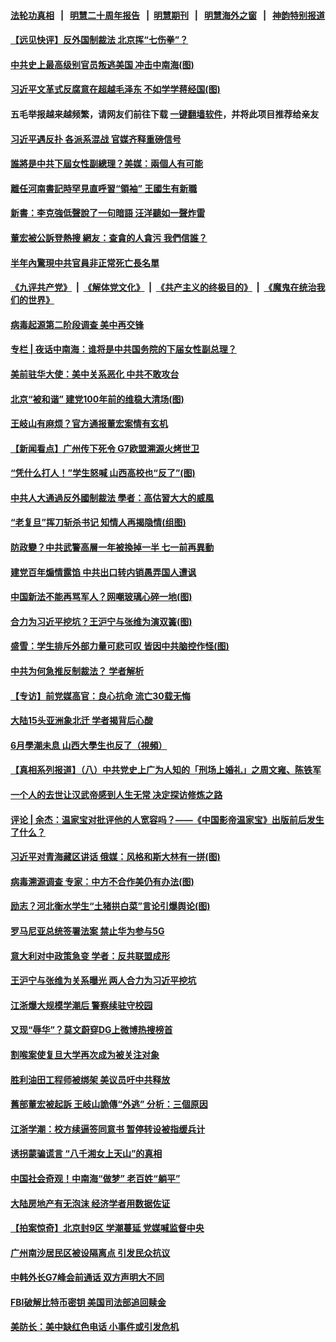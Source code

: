 #### [法轮功真相](https://github.com/gfw-breaker/truth/blob/master/README.md?t=0) &nbsp;&nbsp;|&nbsp;&nbsp; [明慧二十周年报告](https://github.com/gfw-breaker/mh-reports/blob/master/README.md?t=0) &nbsp;&nbsp;|&nbsp;&nbsp;[明慧期刊](https://github.com/gfw-breaker/mh-qikan) &nbsp;&nbsp;|&nbsp;&nbsp; [明慧海外之窗](https://github.com/gfw-breaker/mh-news/blob/master/README.md?t=0) &nbsp;&nbsp;|&nbsp;&nbsp; [神韵特别报道](https://github.com/gfw-breaker/mh-news/blob/master/shenyun.md?t=0)
#### [ 【远见快评】反外国制裁法 北京挥“七伤拳”？](https://github.com/gfw-breaker/banned-news3/blob/master/pages/nsc413/n13016464.md)
#### [ 中共史上最高级别官员叛逃美国 冲击中南海(图)](https://github.com/gfw-breaker/banned-news3/blob/master/pages/p2/974792.md)
#### [ 习近平文革式反腐意在超越毛泽东 不如学学蒋经国(图)](https://github.com/gfw-breaker/banned-news3/blob/master/pages/p2/974630.md)
#### 五毛举报越来越频繁，请网友们前往下载 [一键翻墙软件](https://github.com/gfw-breaker/ssr-accounts)，并将此项目推荐给亲友
#### [ 习近平遇反扑 各派系混战 官媒齐释重磅信号](https://github.com/gfw-breaker/banned-news3/blob/master/pages/prog1138/a103139289.md)
#### [ 誰將是中共下屆女性副總理？美媒：兩個人有可能](https://github.com/gfw-breaker/banned-news3/blob/master/pages/soh5/514958.md)
#### [ 離任河南書記時罕見直呼習“領袖” 王國生有新職](https://github.com/gfw-breaker/banned-news3/blob/master/pages/soh5/514394.md)
#### [ 新書：李克強低聲說了一句暗語 汪洋聽如一聲炸雷](https://github.com/gfw-breaker/banned-news3/blob/master/pages/soh5/514226.md)
#### [ 董宏被公訴登熱搜 網友：查貪的人貪污 我們信誰？](https://github.com/gfw-breaker/banned-news3/blob/master/pages/soh5/514094.md)
#### [ 半年內驚現中共官員非正常死亡長名單](https://github.com/gfw-breaker/banned-news3/blob/master/pages/soh5/515009.md)
#### [《九评共产党》](https://github.com/begood0513/9ping.md/blob/master/README.md) &nbsp;|&nbsp; [《解体党文化》](../../../../jtdwh.md/blob/master/README.md)  &nbsp;|&nbsp; [《共产主义的终极目的》](../../../../gczydzjmd.md/blob/master/README.md) &nbsp;|&nbsp; [《魔鬼在统治我们的世界》](../../../../mgztzwmdsj.md/blob/master/README.md) 
#### [ 病毒起源第二阶段调查 美中再交锋](https://github.com/gfw-breaker/banned-news3/blob/master/pages/nsc413/n13016274.md)
#### [ 专栏 | 夜话中南海：谁将是中共国务院的下届女性副总理？](https://github.com/gfw-breaker/banned-news3/blob/master/pages/yehuazhongnanhai/gx-06112021150449.md)
#### [ 美前驻华大使：美中关系恶化 中共不敢攻台](https://github.com/gfw-breaker/banned-news3/blob/master/pages/nsc413/n13015946.md)
#### [ 北京“被和谐” 建党100年前的维稳大清场(图)](https://github.com/gfw-breaker/banned-news3/blob/master/pages/p1/974777.md)
#### [ 王岐山有麻烦？官方通报董宏案情有玄机](https://github.com/gfw-breaker/banned-news3/blob/master/pages/prog1138/a103139189.md)
#### [ 【新闻看点】广州传下死令 G7欧盟溯源火烤世卫](https://github.com/gfw-breaker/banned-news3/blob/master/pages/nsc413/n13016240.md)
#### [ “凭什么打人！”学生怒喊 山西高校也“反了”(图)](https://github.com/gfw-breaker/banned-news3/blob/master/pages/p1/974799.md)
#### [ 中共人大通過反外國制裁法 學者：高估習大大的威風](https://github.com/gfw-breaker/banned-news3/blob/master/pages/soh5/514400.md)
#### [ “老复旦”挥刀斩杀书记 知情人再揭隐情(组图)](https://github.com/gfw-breaker/banned-news3/blob/master/pages/p1/974673.md)
#### [ 防政變？中共武警高層一年被換掉一半 七一前再異動](https://github.com/gfw-breaker/banned-news3/blob/master/pages/soh5/512903.md)
#### [ 建党百年煽情露馅 中共出口转内销愚弄国人遭讽](https://github.com/gfw-breaker/banned-news3/blob/master/pages/prog204/a103141066.md)
#### [ 中国新法不能再骂军人？网嘲玻璃心碎一地(图)](https://github.com/gfw-breaker/banned-news3/blob/master/pages/p1/974687.md)
#### [ 合力为习近平挖坑？王沪宁与张维为演双簧(图)](https://github.com/gfw-breaker/banned-news3/blob/master/pages/p2/974793.md)
#### [ 盛雪：学生排斥外部力量可悲可叹 皆因中共脑控作怪(图)](https://github.com/gfw-breaker/banned-news3/blob/master/pages/p1/974764.md)
#### [ 中共为何急推反制裁法？ 学者解析](https://github.com/gfw-breaker/banned-news3/blob/master/pages/nf4514/n13016503.md)
#### [ 【专访】前党媒高官：良心抗命 流亡30载无悔](https://github.com/gfw-breaker/banned-news3/blob/master/pages/nf4514/n13015689.md)
#### [ 大陆15头亚洲象北迁 学者揭背后心酸](https://github.com/gfw-breaker/banned-news3/blob/master/pages/nsc413/n13017215.md)
#### [ 6月學潮未息 山西大學生也反了（視頻）](https://github.com/gfw-breaker/banned-news3/blob/master/pages/soh5/514898.md)
#### [ 【真相系列报道】（八）中共党史上广为人知的「刑场上婚礼」之周文雍、陈铁军](https://github.com/gfw-breaker/banned-news3/blob/master/pages/soh4/423718.md)
#### [ 一个人的去世让汉武帝感到人生无常 决定探访修炼之路](https://github.com/gfw-breaker/banned-news3/blob/master/pages/soh4/404605.md)
#### [ 评论 | 余杰：温家宝对批评他的人宽容吗？——《中国影帝温家宝》出版前后发生了什么？](https://github.com/gfw-breaker/banned-news3/blob/master/pages/pinglun/yj-06012021113400.md)
#### [ 习近平对青海藏区讲话 俄媒：风格和斯大林有一拼(图)](https://github.com/gfw-breaker/banned-news3/blob/master/pages/p2/974692.md)
#### [ 病毒溯源调查 专家：中方不合作美仍有办法(图)](https://github.com/gfw-breaker/banned-news3/blob/master/pages/p1/974818.md)
#### [ 励志？河北衡水学生“土猪拱白菜”言论引爆舆论(图)](https://github.com/gfw-breaker/banned-news3/blob/master/pages/p1/974790.md)
#### [ 罗马尼亚总统签署法案 禁止华为参与5G](https://github.com/gfw-breaker/banned-news3/blob/master/pages/nf4514/n13015943.md)
#### [ 意大利对中政策急变 学者：反共联盟成形](https://github.com/gfw-breaker/banned-news3/blob/master/pages/nf4514/n13014345.md)
#### [ 王沪宁与张维为关系曝光 两人合力为习近平挖坑](https://github.com/gfw-breaker/banned-news3/blob/master/pages/prog1138/a103140299.md)
#### [ 江浙爆大规模学潮后 警察续驻守校园](https://github.com/gfw-breaker/banned-news3/blob/master/pages/nf4514/n13013665.md)
#### [ 又现“辱华”？莫文蔚穿DG上微博热搜榜首](https://github.com/gfw-breaker/banned-news3/blob/master/pages/nsc413/n13017522.md)
#### [ 割喉案使复旦大学再次成为被关注对象](https://github.com/gfw-breaker/banned-news3/blob/master/pages/nsc413/n13016596.md)
#### [ 胜利油田工程师被绑架 美议员吁中共释放](https://github.com/gfw-breaker/banned-news3/blob/master/pages/nf4514/n13016246.md)
#### [ 舊部董宏被起訴 王岐山詭傳“外逃” 分析：三個原因](https://github.com/gfw-breaker/banned-news3/blob/master/pages/soh5/514700.md)
#### [ 江浙学潮：校方续逼签同意书 暂停转设被指缓兵计](https://github.com/gfw-breaker/banned-news3/blob/master/pages/prog204/a103140567.md)
#### [ 诱拐蒙骗谎言 “八千湘女上天山”的真相](https://github.com/gfw-breaker/banned-news3/blob/master/pages/prog1695/a103100124.md)
#### [ 中国社会奇观！中南海“做梦” 老百姓“躺平”](https://github.com/gfw-breaker/banned-news3/blob/master/pages/prog1138/a103141125.md)
#### [ 大陆房地产有无泡沫 经济学者用数据佐证](https://github.com/gfw-breaker/banned-news3/blob/master/pages/nsc413/n13017333.md)
#### [ 【拍案惊奇】北京封9区 学潮蔓延 党媒喊监督中央](https://github.com/gfw-breaker/banned-news3/blob/master/pages/nsc413/n13016906.md)
#### [ 广州南沙居民区被设隔离点 引发民众抗议](https://github.com/gfw-breaker/banned-news3/blob/master/pages/nsc413/n13016473.md)
#### [ 中韩外长G7峰会前通话 双方声明大不同](https://github.com/gfw-breaker/banned-news3/blob/master/pages/nsc413/n13016264.md)
#### [ FBI破解比特币密钥 美国司法部追回赎金](https://github.com/gfw-breaker/banned-news3/blob/master/pages/nsc413/n13016242.md)
#### [ 美防长：美中缺红色电话 小事件或引发危机](https://github.com/gfw-breaker/banned-news3/blob/master/pages/nsc413/n13016232.md)
